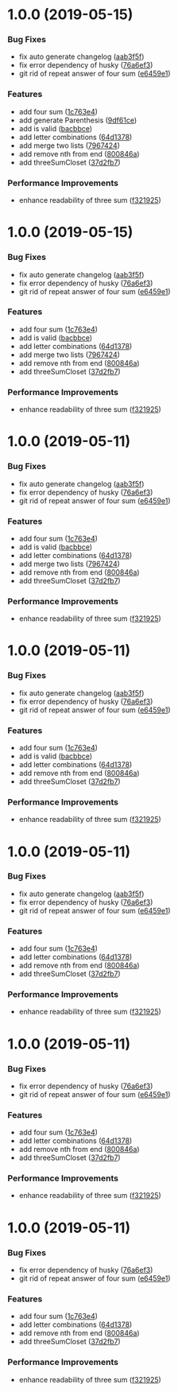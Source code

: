 # 1.0.0 (2019-05-15)


### Bug Fixes

* fix auto generate changelog ([aab3f5f](https://github.com/EdenCao/leetcode/commit/aab3f5f))
* fix error dependency of husky ([76a6ef3](https://github.com/EdenCao/leetcode/commit/76a6ef3))
* git rid of repeat answer of four sum ([e6459e1](https://github.com/EdenCao/leetcode/commit/e6459e1))


### Features

* add four sum ([1c763e4](https://github.com/EdenCao/leetcode/commit/1c763e4))
* add generate Parenthesis ([9df61ce](https://github.com/EdenCao/leetcode/commit/9df61ce))
* add is valid ([bacbbce](https://github.com/EdenCao/leetcode/commit/bacbbce))
* add letter combinations ([64d1378](https://github.com/EdenCao/leetcode/commit/64d1378))
* add merge two lists ([7967424](https://github.com/EdenCao/leetcode/commit/7967424))
* add remove nth from end ([800846a](https://github.com/EdenCao/leetcode/commit/800846a))
* add threeSumCloset ([37d2fb7](https://github.com/EdenCao/leetcode/commit/37d2fb7))


### Performance Improvements

* enhance readability of three sum ([f321925](https://github.com/EdenCao/leetcode/commit/f321925))



# 1.0.0 (2019-05-15)


### Bug Fixes

* fix auto generate changelog ([aab3f5f](https://github.com/EdenCao/leetcode/commit/aab3f5f))
* fix error dependency of husky ([76a6ef3](https://github.com/EdenCao/leetcode/commit/76a6ef3))
* git rid of repeat answer of four sum ([e6459e1](https://github.com/EdenCao/leetcode/commit/e6459e1))


### Features

* add four sum ([1c763e4](https://github.com/EdenCao/leetcode/commit/1c763e4))
* add is valid ([bacbbce](https://github.com/EdenCao/leetcode/commit/bacbbce))
* add letter combinations ([64d1378](https://github.com/EdenCao/leetcode/commit/64d1378))
* add merge two lists ([7967424](https://github.com/EdenCao/leetcode/commit/7967424))
* add remove nth from end ([800846a](https://github.com/EdenCao/leetcode/commit/800846a))
* add threeSumCloset ([37d2fb7](https://github.com/EdenCao/leetcode/commit/37d2fb7))


### Performance Improvements

* enhance readability of three sum ([f321925](https://github.com/EdenCao/leetcode/commit/f321925))



# 1.0.0 (2019-05-11)


### Bug Fixes

* fix auto generate changelog ([aab3f5f](https://github.com/EdenCao/leetcode/commit/aab3f5f))
* fix error dependency of husky ([76a6ef3](https://github.com/EdenCao/leetcode/commit/76a6ef3))
* git rid of repeat answer of four sum ([e6459e1](https://github.com/EdenCao/leetcode/commit/e6459e1))


### Features

* add four sum ([1c763e4](https://github.com/EdenCao/leetcode/commit/1c763e4))
* add is valid ([bacbbce](https://github.com/EdenCao/leetcode/commit/bacbbce))
* add letter combinations ([64d1378](https://github.com/EdenCao/leetcode/commit/64d1378))
* add merge two lists ([7967424](https://github.com/EdenCao/leetcode/commit/7967424))
* add remove nth from end ([800846a](https://github.com/EdenCao/leetcode/commit/800846a))
* add threeSumCloset ([37d2fb7](https://github.com/EdenCao/leetcode/commit/37d2fb7))


### Performance Improvements

* enhance readability of three sum ([f321925](https://github.com/EdenCao/leetcode/commit/f321925))



# 1.0.0 (2019-05-11)


### Bug Fixes

* fix auto generate changelog ([aab3f5f](https://github.com/EdenCao/leetcode/commit/aab3f5f))
* fix error dependency of husky ([76a6ef3](https://github.com/EdenCao/leetcode/commit/76a6ef3))
* git rid of repeat answer of four sum ([e6459e1](https://github.com/EdenCao/leetcode/commit/e6459e1))


### Features

* add four sum ([1c763e4](https://github.com/EdenCao/leetcode/commit/1c763e4))
* add is valid ([bacbbce](https://github.com/EdenCao/leetcode/commit/bacbbce))
* add letter combinations ([64d1378](https://github.com/EdenCao/leetcode/commit/64d1378))
* add remove nth from end ([800846a](https://github.com/EdenCao/leetcode/commit/800846a))
* add threeSumCloset ([37d2fb7](https://github.com/EdenCao/leetcode/commit/37d2fb7))


### Performance Improvements

* enhance readability of three sum ([f321925](https://github.com/EdenCao/leetcode/commit/f321925))



# 1.0.0 (2019-05-11)


### Bug Fixes

* fix auto generate changelog ([aab3f5f](https://github.com/EdenCao/leetcode/commit/aab3f5f))
* fix error dependency of husky ([76a6ef3](https://github.com/EdenCao/leetcode/commit/76a6ef3))
* git rid of repeat answer of four sum ([e6459e1](https://github.com/EdenCao/leetcode/commit/e6459e1))


### Features

* add four sum ([1c763e4](https://github.com/EdenCao/leetcode/commit/1c763e4))
* add letter combinations ([64d1378](https://github.com/EdenCao/leetcode/commit/64d1378))
* add remove nth from end ([800846a](https://github.com/EdenCao/leetcode/commit/800846a))
* add threeSumCloset ([37d2fb7](https://github.com/EdenCao/leetcode/commit/37d2fb7))


### Performance Improvements

* enhance readability of three sum ([f321925](https://github.com/EdenCao/leetcode/commit/f321925))



# 1.0.0 (2019-05-11)


### Bug Fixes

* fix error dependency of husky ([76a6ef3](https://github.com/EdenCao/leetcode/commit/76a6ef3))
* git rid of repeat answer of four sum ([e6459e1](https://github.com/EdenCao/leetcode/commit/e6459e1))


### Features

* add four sum ([1c763e4](https://github.com/EdenCao/leetcode/commit/1c763e4))
* add letter combinations ([64d1378](https://github.com/EdenCao/leetcode/commit/64d1378))
* add remove nth from end ([800846a](https://github.com/EdenCao/leetcode/commit/800846a))
* add threeSumCloset ([37d2fb7](https://github.com/EdenCao/leetcode/commit/37d2fb7))


### Performance Improvements

* enhance readability of three sum ([f321925](https://github.com/EdenCao/leetcode/commit/f321925))



# 1.0.0 (2019-05-11)


### Bug Fixes

* fix error dependency of husky ([76a6ef3](https://github.com/EdenCao/leetcode/commit/76a6ef3))
* git rid of repeat answer of four sum ([e6459e1](https://github.com/EdenCao/leetcode/commit/e6459e1))


### Features

* add four sum ([1c763e4](https://github.com/EdenCao/leetcode/commit/1c763e4))
* add letter combinations ([64d1378](https://github.com/EdenCao/leetcode/commit/64d1378))
* add remove nth from end ([800846a](https://github.com/EdenCao/leetcode/commit/800846a))
* add threeSumCloset ([37d2fb7](https://github.com/EdenCao/leetcode/commit/37d2fb7))


### Performance Improvements

* enhance readability of three sum ([f321925](https://github.com/EdenCao/leetcode/commit/f321925))



